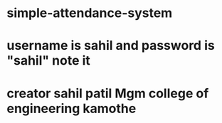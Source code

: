 # simple-attendance-system
# username is sahil and password is "sahil" note it 
# creator sahil patil Mgm college of engineering kamothe 
